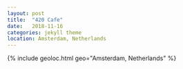 ```yaml
---
layout: post
title:  "420 Cafe"
date:   2018-11-16
categories: jekyll theme
location: Amsterdam, Netherlands
---
```


{% include geoloc.html geo="Amsterdam, Netherlands" %}
